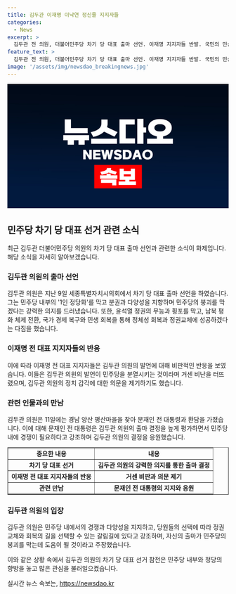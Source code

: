 ```yaml
---
title: 김두관 이재명 이낙연 정신줄 지지자들
categories:
  - News
excerpt: >
  김두관 전 의원, 더불어민주당 차기 당 대표 출마 선언. 이재명 지지자들 반발. 국민의 민심과 기대에 부응하지 못하는 현 민주당 상황 비판하며 분권과 다양성을 강조. 지지자들의 비난과 비판에도 김 전 의원은 강한 의지로 출마 선언. 전 대통령과 환담, 민주당 내 경쟁의 필요성 강조 등 높게 평가함. 클릭할만한 기사 제목: 김두관 전 의원, 민주당 대표 출마 선언에 이재명 지지자들 반발
feature_text: >
  김두관 전 의원, 더불어민주당 차기 당 대표 출마 선언. 이재명 지지자들 반발. 국민의 민심과 기대에 부응하지 못하는 현 민주당 상황 비판하며 분권과 다양성을 강조. 지지자들의 비난과 비판에도 김 전 의원은 강한 의지로 출마 선언. 전 대통령과 환담, 민주당 내 경쟁의 필요성 강조 등 높게 평가함. 클릭할만한 기사 제목: 김두관 전 의원, 민주당 대표 출마 선언에 이재명 지지자들 반발
image: '/assets/img/newsdao_breakingnews.jpg'
---
```


<p><img src="/assets/img/newsdao_breakingnews.jpg" alt="pcversion 속보" /></p>

<h2 data-ke-size="size26">민주당 차기 당 대표 선거 관련 소식</h2>

<p data-ke-size="size16">최근 김두관 더불어민주당 의원의 차기 당 대표 출마 선언과 관련한 소식이 화제입니다. 해당 소식을 자세히 알아보겠습니다.</p>

<h3>김두관 의원의 출마 선언</h3>

<p data-ke-size="size16">김두관 의원은 지난 9일 세종특별자치시의회에서 차기 당 대표 출마 선언을 하였습니다. 그는 민주당 내부의 '1인 정당화'를 막고 분권과 다양성을 지향하며 민주당의 붕괴를 막겠다는 강력한 의지를 드러냈습니다. 또한, 윤석열 정권의 무능과 횡포를 막고, 남북 평화 체제 전환, 국가 경제 복구와 민생 회복을 통해 정체성 회복과 정권교체에 성공하겠다는 다짐을 했습니다.</p>

<h3>이재명 전 대표 지지자들의 반응</h3>

<p data-ke-size="size16">이에 따라 이재명 전 대표 지지자들은 김두관 의원의 발언에 대해 비판적인 반응을 보였습니다. 이들은 김두관 의원의 발언이 민주당을 분열시키는 것이라며 거센 비난을 터뜨렸으며, 김두관 의원의 정치 감각에 대한 의문을 제기하기도 했습니다.</p>

<h3>관련 인물과의 만남</h3>

<p data-ke-size="size16">김두관 의원은 11일에는 경남 양산 평산마을을 찾아 문재인 전 대통령과 환담을 가졌습니다. 이에 대해 문재인 전 대통령은 김두관 의원의 출마 결정을 높게 평가하면서 민주당 내에 경쟁이 필요하다고 강조하며 김두관 의원의 결정을 응원했습니다.</p>

<table style="width: 100%;" border="1">
<tbody>
<tr>
<td style="text-align: center; height: 17px;"><b>중요한 내용</b></td>
<td style="text-align: center; height: 17px;"><b>내용</b></td>
</tr>
<tr>
<td style="text-align: center; height: 17px;"><b>차기 당 대표 선거</b></td>
<td style="text-align: center; height: 17px;"><b>김두관 의원의 강력한 의지를 통한 출마 결정</b></td>
</tr>
<tr>
<td style="text-align: center; height: 17px;"><b>이재명 전 대표 지지자들의 반응</b></td>
<td style="text-align: center; height: 17px;"><b>거센 비판과 의문 제기</b></td>
</tr>
<tr>
<td style="text-align: center; height: 17px;"><b>관련 만남</b></td>
<td style="text-align: center; height: 17px;"><b>문재인 전 대통령의 지지와 응원</b></td>
</tr>
</tbody>
</table>

<h3>김두관 의원의 입장</h3>

<p data-ke-size="size16">김두관 의원은 민주당 내에서의 경쟁과 다양성을 지지하고, 당원들의 선택에 따라 정권교체와 회복의 길을 선택할 수 있는 갈림길에 있다고 강조하며, 자신의 출마가 민주당의 붕괴를 막는데 도움이 될 것이라고 주장했습니다.</p>

<p data-ke-size="size16">이와 같은 상황 속에서 김두관 의원의 차기 당 대표 선거 참전은 민주당 내부와 정당의 향방을 놓고 많은 관심을 불러일으켰습니다.</p>
실시간 뉴스 속보는, <a href="https://newsdao.kr" rel="dofollow">https://newsdao.kr</a>


